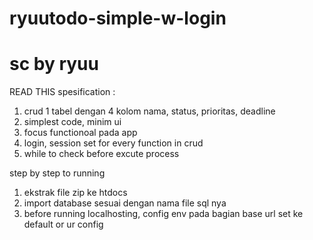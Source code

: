 # ryuutodo-simple-w-login
# sc by ryuu
READ THIS
spesification :
1. crud 1 tabel dengan 4 kolom nama, status, prioritas, deadline
2. simplest code, minim ui
3. focus functionoal pada app
4. login, session set for every function in crud
5. while to check before excute process

step by step to running
1. ekstrak file zip ke htdocs
2. import database sesuai dengan nama file sql nya
3. before running localhosting, config env pada bagian base url set ke default or ur config
